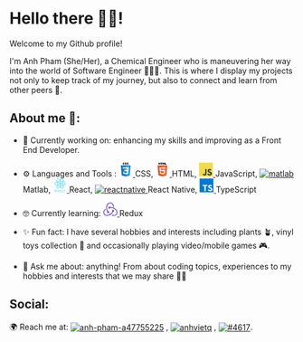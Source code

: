 # Hello there 👋🏻!
Welcome to my Github profile!

I'm Anh Pham (She/Her), a Chemical Engineer who is maneuvering her way into the world of Software Engineer 👩🏻‍💻. 
This is where I display my projects not only to keep track of my journey, but also to connect and learn from other peers 🤩. 

## About me 📃:
- 🔭 Currently working on: enhancing my skills and improving as a Front End Developer.
- ⚙️ Languages and Tools :
<a href="https://www.w3schools.com/css/" target="_blank" rel="noreferrer"> <img src="https://raw.githubusercontent.com/devicons/devicon/master/icons/css3/css3-original-wordmark.svg" alt="css3" width="25" height="25"/> </a> CSS,
<a href="https://html.spec.whatwg.org/multipage/" target="_blank" rel="noreferrer"> <img src="https://raw.githubusercontent.com/devicons/devicon/master/icons/html5/html5-original-wordmark.svg" alt="html5" width="25" height="25"/> </a> HTML,
<a href="https://developer.mozilla.org/en-US/docs/Web/JavaScript" target="_blank" rel="noreferrer"> <img src="https://raw.githubusercontent.com/devicons/devicon/master/icons/javascript/javascript-original.svg" alt="javascript" width="25" height="25"/> </a> JavaScript,
<a href="https://www.mathworks.com/" target="_blank" rel="noreferrer"> <img src="https://upload.wikimedia.org/wikipedia/commons/2/21/Matlab_Logo.png" alt="matlab" width="25" height="25"/> </a> Matlab,
<a href="https://reactjs.org/" target="_blank" rel="noreferrer"> <img src="https://raw.githubusercontent.com/devicons/devicon/master/icons/react/react-original-wordmark.svg" alt="react" width="25" height="25"/> </a> React,
<a href="https://reactnative.dev/" target="_blank" rel="noreferrer"> <img src="https://reactnative.dev/img/header_logo.svg" alt="reactnative" width="25" height="25"/> </a> React Native,
<a href="https://www.typescriptlang.org/" target="_blank" rel="noreferrer"> <img src="https://raw.githubusercontent.com/devicons/devicon/master/icons/typescript/typescript-original.svg" alt="typescript" width="25" height="25"/> </a> TypeScript

- 🤓 Currently learning: <a href="https://redux.js.org" target="_blank" rel="noreferrer"> <img src="https://raw.githubusercontent.com/devicons/devicon/master/icons/redux/redux-original.svg" alt="redux" width="25" height="25"/> </a> Redux
- ✨ Fun fact: I have several hobbies and interests including plants 🪴, vinyl toys collection 🧸 and occasionally playing video/mobile games 🎮.
- 💬 Ask me about: anything! From about coding topics, experiences to my hobbies and interests that we may share 🫶🏻
## Social: 
🌍 Reach me at: 
<a href="https://linkedin.com/in/anh-pham-a47755225" target="blank"><img align="center" src="https://raw.githubusercontent.com/rahuldkjain/github-profile-readme-generator/master/src/images/icons/Social/linked-in-alt.svg" alt="anh-pham-a47755225" height="25" width="24"/></a> ,
<a href="https://www.leetcode.com/anhvietq" target="blank"><img align="center" src="https://raw.githubusercontent.com/rahuldkjain/github-profile-readme-generator/master/src/images/icons/Social/leet-code.svg" alt="anhvietq" height="25" width="25"/></a> ,
<a href="https://discord.gg/#4617" target="blank"><img align="center" src="https://raw.githubusercontent.com/rahuldkjain/github-profile-readme-generator/master/src/images/icons/Social/discord.svg" alt="#4617" height="25" width="25" /></a>.

<!---
anhvietq/anhvietq is a ✨ special ✨ repository because its `README.md` (this file) appears on your GitHub profile.
You can click the Preview link to take a look at your changes.
--->



